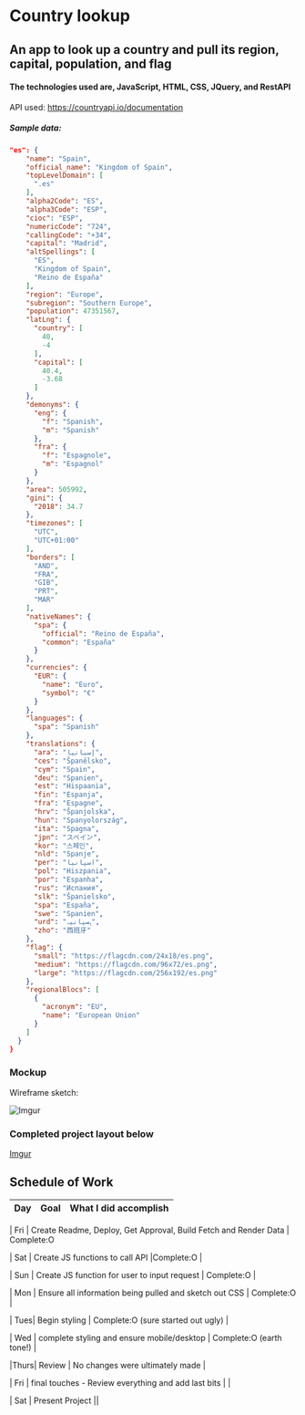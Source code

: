 # Country lookup

## An app to look up a country and pull its region, capital, population, and flag



#### The technologies used are, JavaScript, HTML, CSS, JQuery, and RestAPI


API used: https://countryapi.io/documentation

##### Sample data:
```json
"es": {
    "name": "Spain",
    "official_name": "Kingdom of Spain",
    "topLevelDomain": [
      ".es"
    ],
    "alpha2Code": "ES",
    "alpha3Code": "ESP",
    "cioc": "ESP",
    "numericCode": "724",
    "callingCode": "+34",
    "capital": "Madrid",
    "altSpellings": [
      "ES",
      "Kingdom of Spain",
      "Reino de España"
    ],
    "region": "Europe",
    "subregion": "Southern Europe",
    "population": 47351567,
    "latLng": {
      "country": [
        40,
        -4
      ],
      "capital": [
        40.4,
        -3.68
      ]
    },
    "demonyms": {
      "eng": {
        "f": "Spanish",
        "m": "Spanish"
      },
      "fra": {
        "f": "Espagnole",
        "m": "Espagnol"
      }
    },
    "area": 505992,
    "gini": {
      "2018": 34.7
    },
    "timezones": [
      "UTC",
      "UTC+01:00"
    ],
    "borders": [
      "AND",
      "FRA",
      "GIB",
      "PRT",
      "MAR"
    ],
    "nativeNames": {
      "spa": {
        "official": "Reino de España",
        "common": "España"
      }
    },
    "currencies": {
      "EUR": {
        "name": "Euro",
        "symbol": "€"
      }
    },
    "languages": {
      "spa": "Spanish"
    },
    "translations": {
      "ara": "إسبانيا",
      "ces": "Španělsko",
      "cym": "Spain",
      "deu": "Spanien",
      "est": "Hispaania",
      "fin": "Espanja",
      "fra": "Espagne",
      "hrv": "Španjolska",
      "hun": "Spanyolország",
      "ita": "Spagna",
      "jpn": "スペイン",
      "kor": "스페인",
      "nld": "Spanje",
      "per": "اسپانیا",
      "pol": "Hiszpania",
      "por": "Espanha",
      "rus": "Испания",
      "slk": "Španielsko",
      "spa": "España",
      "swe": "Spanien",
      "urd": "ہسپانیہ",
      "zho": "西班牙"
    },
    "flag": {
      "small": "https://flagcdn.com/24x18/es.png",
      "medium": "https://flagcdn.com/96x72/es.png",
      "large": "https://flagcdn.com/256x192/es.png"
    },
    "regionalBlocs": [
      {
        "acronym": "EU",
        "name": "European Union"
      }
    ]
  }
}
```

### Mockup
Wireframe sketch:

![Imgur](https://i.imgur.com/nIDDDZZ.jpg)

### Completed project layout below

[Imgur](https://i.imgur.com/3w9Szpi.jpg)

## Schedule of Work

|Day | Goal | What I did accomplish |
|----|------|-----------------------|

| Fri | Create Readme, Deploy, Get Approval, Build Fetch and Render Data | Complete:O

| Sat | Create JS functions to call API |Complete:O |

| Sun | Create JS function for user to input request | Complete:O |

| Mon | Ensure all information being pulled and sketch out CSS | Complete:O |

| Tues| Begin styling | Complete:O (sure started out ugly) |

| Wed | complete styling and ensure mobile/desktop | 
Complete:O (earth tone!) |

|Thurs| Review | No changes were ultimately made |

| Fri | final touches - Review everything and add last bits | |

| Sat | Present Project ||